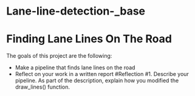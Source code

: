 # Lane-line-detection-_base
# Finding Lane Lines On The Road
The goals of this project are the following:
* Make a pipeline that finds lane lines on the road
* Reflect on your work in a written report
#Reflection
#1. Describe your pipeline. As part of the description, explain how you modified the draw_lines() function.
